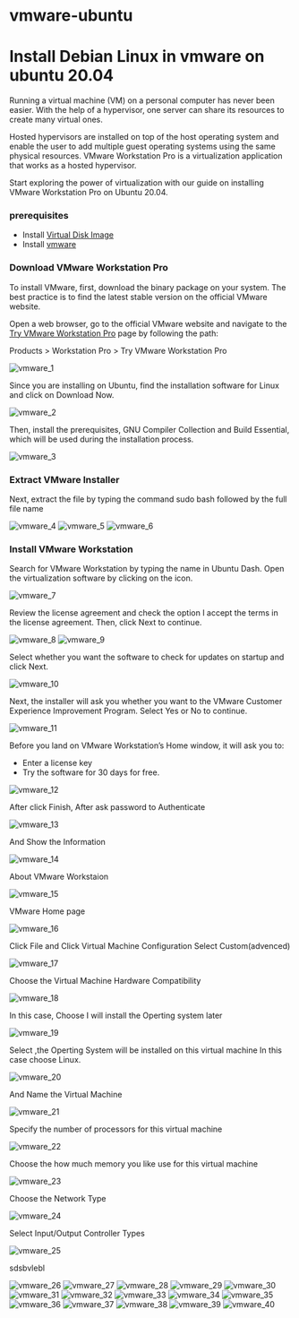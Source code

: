# vmware-ubuntu

# Install Debian Linux in vmware on ubuntu 20.04

Running a virtual machine (VM) on a personal computer has never been easier. With the help of a hypervisor, one server can share its resources to create many virtual ones.

Hosted hypervisors are installed on top of the host operating system and enable the user to add multiple guest operating systems using the same physical resources. VMware Workstation Pro is a virtualization application that works as a hosted hypervisor.

Start exploring the power of virtualization with our guide on installing VMware Workstation Pro on Ubuntu 20.04.

### prerequisites
* Install [Virtual Disk Image](https://www.osboxes.org/vmware-images/)
* Install [vmware](https://github.com/selvaraj-kuppusamy/vmware-debian/blob/main/vmware/installation/vmware_install.sh)

### Download VMware Workstation Pro

To install VMware, first, download the binary package on your system. The best practice is to find the latest stable version on the official VMware website.

Open a web browser, go to the official VMware website and navigate to the [Try VMware Workstation Pro](https://www.vmware.com/products/workstation-pro/workstation-pro-evaluation.html) page by following the path:

Products > Workstation Pro > Try VMware Workstation Pro


![vmware_1](https://github.com/selvaraj-kuppusamy/vmware-debian/blob/main/assets/vmware_1.png)

Since you are installing on Ubuntu, find the installation software for Linux and click on Download Now.

![vmware_2](https://github.com/selvaraj-kuppusamy/vmware-debian/blob/main/assets/vmware_2.png)

Then, install the prerequisites, GNU Compiler Collection and Build Essential, which will be used during the installation process.

![vmware_3](https://github.com/selvaraj-kuppusamy/vmware-debian/blob/main/assets/vmware_3.png)

### Extract VMware Installer
Next, extract the file by typing the command sudo bash followed by the full file name

![vmware_4](https://github.com/selvaraj-kuppusamy/vmware-debian/blob/main/assets/vmware_4.png)
![vmware_5](https://github.com/selvaraj-kuppusamy/vmware-debian/blob/main/assets/vmware_5.png)
![vmware_6](https://github.com/selvaraj-kuppusamy/vmware-debian/blob/main/assets/vmware_6.png)
### Install VMware Workstation
Search for VMware Workstation by typing the name in Ubuntu Dash. Open the virtualization software by clicking on the icon.

![vmware_7](https://github.com/selvaraj-kuppusamy/vmware-debian/blob/main/assets/vmware_7.png)

Review the license agreement and check the option I accept the terms in the license agreement. Then, click Next to continue.

![vmware_8](https://github.com/selvaraj-kuppusamy/vmware-debian/blob/main/assets/vmware_8.png)
![vmware_9](https://github.com/selvaraj-kuppusamy/vmware-debian/blob/main/assets/vmware_9.png)

Select whether you want the software to check for updates on startup and click Next.

![vmware_10](https://github.com/selvaraj-kuppusamy/vmware-debian/blob/main/assets/vmware_10.png)

Next, the installer will ask you whether you want to the VMware Customer Experience Improvement Program. Select Yes or No to continue.

![vmware_11](https://github.com/selvaraj-kuppusamy/vmware-debian/blob/main/assets/vmware_11.png)

Before you land on VMware Workstation’s Home window, it will ask you to:

* Enter a license key
* Try the software for 30 days for free.

![vmware_12](https://github.com/selvaraj-kuppusamy/vmware-debian/blob/main/assets/vmware_12.png)

After click Finish, After ask password to Authenticate

![vmware_13](https://github.com/selvaraj-kuppusamy/vmware-debian/blob/main/assets/vmware_13.png)

And Show the Information

![vmware_14](https://github.com/selvaraj-kuppusamy/vmware-debian/blob/main/assets/vmware_14.png)

About VMware Workstaion

![vmware_15](https://github.com/selvaraj-kuppusamy/vmware-debian/blob/main/assets/vmware_15.png)

VMware Home page

![vmware_16](https://github.com/selvaraj-kuppusamy/vmware-debian/blob/main/assets/vmware_16.png)

Click File and Click Virtual Machine Configuration
Select Custom(advenced)

![vmware_17](https://github.com/selvaraj-kuppusamy/vmware-debian/blob/main/assets/vmware_17.png)

Choose the Virtual Machine Hardware Compatibility

![vmware_18](https://github.com/selvaraj-kuppusamy/vmware-debian/blob/main/assets/vmware_18.png)

In this case, Choose I will install the Operting system later

![vmware_19](https://github.com/selvaraj-kuppusamy/vmware-debian/blob/main/assets/vmware_19.png)

Select ,the Operting System will be installed on this virtual machine
In this case choose Linux.

![vmware_20](https://github.com/selvaraj-kuppusamy/vmware-debian/blob/main/assets/vmware_20.png)

And Name the Virtual Machine

![vmware_21](https://github.com/selvaraj-kuppusamy/vmware-debian/blob/main/assets/vmware_21.png)

Specify the number of processors for this virtual machine

![vmware_22](https://github.com/selvaraj-kuppusamy/vmware-debian/blob/main/assets/vmware_22.png)

Choose the how much memory you like use for this virtual machine 

![vmware_23](https://github.com/selvaraj-kuppusamy/vmware-debian/blob/main/assets/vmware_23.png)

Choose the Network Type

![vmware_24](https://github.com/selvaraj-kuppusamy/vmware-debian/blob/main/assets/vmware_24.png)

Select Input/Output Controller Types

![vmware_25](https://github.com/selvaraj-kuppusamy/vmware-debian/blob/main/assets/vmware_25.png)


sdsbvlebl

![vmware_26](https://github.com/selvaraj-kuppusamy/vmware-debian/blob/main/assets/vmware_26.png)
![vmware_27](https://github.com/selvaraj-kuppusamy/vmware-debian/blob/main/assets/vmware_27.png)
![vmware_28](https://github.com/selvaraj-kuppusamy/vmware-debian/blob/main/assets/vmware_28.png)
![vmware_29](https://github.com/selvaraj-kuppusamy/vmware-debian/blob/main/assets/vmware_29.png)
![vmware_30](https://github.com/selvaraj-kuppusamy/vmware-debian/blob/main/assets/vmware_30.png)
![vmware_31](https://github.com/selvaraj-kuppusamy/vmware-debian/blob/main/assets/vmware_31.png)
![vmware_32](https://github.com/selvaraj-kuppusamy/vmware-debian/blob/main/assets/vmware_32.png)
![vmware_33](https://github.com/selvaraj-kuppusamy/vmware-debian/blob/main/assets/vmware_33.png)
![vmware_34](https://github.com/selvaraj-kuppusamy/vmware-debian/blob/main/assets/vmware_34.png)
![vmware_35](https://github.com/selvaraj-kuppusamy/vmware-debian/blob/main/assets/vmware_35.png)
![vmware_36](https://github.com/selvaraj-kuppusamy/vmware-debian/blob/main/assets/vmware_36.png)
![vmware_37](https://github.com/selvaraj-kuppusamy/vmware-debian/blob/main/assets/vmware_37.png)
![vmware_38](https://github.com/selvaraj-kuppusamy/vmware-debian/blob/main/assets/vmware_38.png)
![vmware_39](https://github.com/selvaraj-kuppusamy/vmware-debian/blob/main/assets/vmware_39.png)
![vmware_40](https://github.com/selvaraj-kuppusamy/vmware-debian/blob/main/assets/vmware_40.png)
